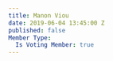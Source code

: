 ```yaml
---
title: Manon Viou
date: 2019-06-04 13:45:00 Z
published: false
Member Type:
  Is Voting Member: true
---
```


